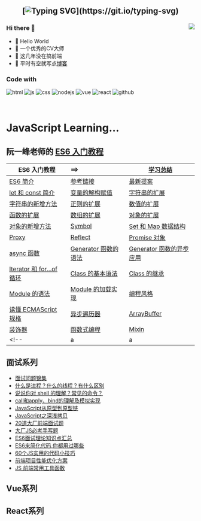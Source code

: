 <h2 align="center">

[![Typing SVG](https://readme-typing-svg.herokuapp.com?font='Comfortaa'&color=%23268F77&size=30&center=true&vCenter=true&height=30&lines=console.log(%22Hello%20World%22);Welcome+to+my+profile+!)](https://git.io/typing-svg)
 
</h2>

<img align="right" src="https://github-readme-stats.vercel.app/api?username=ytking&show_icons=true">

### Hi there 👋
- 🤝 Hello World
- 🤣 一个优秀的CV大师
- 👀 这几年没在搞前端
- 🌈 平时有空就写点[博客](http://www.whyta.cn/)



### Code with
![html](https://img.shields.io/badge/-HTML5-E34F26?style=flat-square&logo=html5&logoColor=white)
![js](https://img.shields.io/badge/-JavaScript-oringe?style=flat-square&logo=javascript)
![css](https://img.shields.io/badge/-CSS3-1572B6?style=flat-square&logo=css3)
![nodejs](https://img.shields.io/badge/node-yellow)
![vue](https://img.shields.io/badge/vue-%2342b883)
![react](https://img.shields.io/badge/react-%23087EA4)
![github](https://img.shields.io/badge/github-ytking-brightgreen.svg)

<!--
**ytking** is a ✨ _special_ ✨ repository because its `README.md` (this file) appears on your GitHub profile.

Here are some ideas to get you started:

- 🔭🚀💪🍭🌍 I’m currently working on ...
- 🌱 I’m currently learning ...
- 👯 I’m looking to collaborate on ...
- 🤔 I’m looking for help with ...
- 💬 Ask me about ...
- 📫 How to reach me: ...
- 😄 Pronouns: ...
- ⚡ Fun fact: ...
-->
<br />

<h1>JavaScript Learning...</h1> 

## 阮一峰老师的 [ES6 入门教程](http://es6.ruanyifeng.com/)

| ES6 入门教程| ==> | [学习总结](https://github.com/ytking/ytking/blob/master/docs/ES6%20%E6%95%99%E7%A8%8B%2F33.ES6%E5%AD%A6%E4%B9%A0%E6%80%BB%E7%BB%93.md) |
|--------| :---------|--------|
| [ES6 简介](https://github.com/ytking/ytking/blob/master/docs/ES6%20%E6%95%99%E7%A8%8B/01.ECMAScript%206%20%E7%AE%80%E4%BB%8B.md) | [参考链接](https://github.com/ytking/ytking/blob/master/docs/ES6%20%E6%95%99%E7%A8%8B/34.%E5%8F%82%E8%80%83%E9%93%BE%E6%8E%A5.md)  |	[最新提案](https://github.com/ytking/ytking/blob/master/docs/ES6%20%E6%95%99%E7%A8%8B/29.%E6%9C%80%E6%96%B0%E6%8F%90%E6%A1%88.md) |
| [let 和 const 简介](https://github.com/ytking/ytking/blob/master/docs/ES6%20%E6%95%99%E7%A8%8B/02.let%20%E5%92%8C%20const%20%E5%91%BD%E4%BB%A4.md) | [变量的解构赋值](https://github.com/ytking/ytking/blob/master/docs/ES6%20%E6%95%99%E7%A8%8B/03.%E5%8F%98%E9%87%8F%E7%9A%84%E8%A7%A3%E6%9E%84%E8%B5%8B%E5%80%BC.md) | [字符串的扩展](https://github.com/ytking/ytking/blob/master/docs/ES6%20%E6%95%99%E7%A8%8B/04.%E5%AD%97%E7%AC%A6%E4%B8%B2%E7%9A%84%E6%89%A9%E5%B1%95.md)|
|[字符串的新增方法](https://github.com/ytking/ytking/blob/master/docs/ES6%20%E6%95%99%E7%A8%8B/05.%E5%AD%97%E7%AC%A6%E4%B8%B2%E7%9A%84%E6%96%B0%E5%A2%9E%E6%96%B9%E6%B3%95.md) | [正则的扩展](https://github.com/ytking/ytking/blob/master/docs/ES6%20%E6%95%99%E7%A8%8B/06.%E6%AD%A3%E5%88%99%E7%9A%84%E6%89%A9%E5%B1%95.md) |[数值的扩展](https://github.com/ytking/ytking/blob/master/docs/ES6%20%E6%95%99%E7%A8%8B/07.%E6%95%B0%E5%80%BC%E7%9A%84%E6%89%A9%E5%B1%95.md)|
| [函数的扩展](https://github.com/ytking/ytking/blob/master/docs/ES6%20%E6%95%99%E7%A8%8B/08.%E5%87%BD%E6%95%B0%E7%9A%84%E6%89%A9%E5%B1%95.md) | [数组的扩展](https://github.com/ytking/ytking/blob/master/docs/ES6%20%E6%95%99%E7%A8%8B/09.%E6%95%B0%E7%BB%84%E7%9A%84%E6%89%A9%E5%B1%95.md) |[对象的扩展](https://github.com/ytking/ytking/blob/master/docs/ES6%20%E6%95%99%E7%A8%8B/10.%E5%AF%B9%E8%B1%A1%E7%9A%84%E6%89%A9%E5%B1%95.md)|
| [对象的新增方法](https://github.com/ytking/ytking/blob/master/docs/ES6%20%E6%95%99%E7%A8%8B/11.%E5%AF%B9%E8%B1%A1%E7%9A%84%E6%96%B0%E5%A2%9E%E6%96%B9%E6%B3%95.md) | [Symbol](https://github.com/ytking/ytking/blob/master/docs/ES6%20%E6%95%99%E7%A8%8B/12.Symbol.md) |[Set 和 Map 数据结构](https://github.com/ytking/ytking/blob/master/docs/ES6%20%E6%95%99%E7%A8%8B/13.Set%20%E5%92%8C%20Map%20%E6%95%B0%E6%8D%AE%E7%BB%93%E6%9E%84.md)|
| [Proxy](https://github.com/ytking/ytking/blob/master/docs/ES6%20%E6%95%99%E7%A8%8B/14.Proxy.md) | [Reflect](https://github.com/ytking/ytking/blob/master/docs/ES6%20%E6%95%99%E7%A8%8B/15.Reflect.md) |[Promise 对象](https://github.com/ytking/ytking/blob/master/docs/ES6%20%E6%95%99%E7%A8%8B/16.Promise%20%E5%AF%B9%E8%B1%A1.md)|
| [async 函数](https://github.com/ytking/ytking/blob/master/docs/ES6%20%E6%95%99%E7%A8%8B/20.async%20%E5%87%BD%E6%95%B0.md) | [Generator 函数的语法](https://github.com/ytking/ytking/blob/master/docs/ES6%20%E6%95%99%E7%A8%8B/18.Generator%20%E5%87%BD%E6%95%B0%E7%9A%84%E8%AF%AD%E6%B3%95.md) |[Generator 函数的异步应用](https://github.com/ytking/ytking/blob/master/docs/ES6%20%E6%95%99%E7%A8%8B/19.Generator%20%E5%87%BD%E6%95%B0%E7%9A%84%E5%BC%82%E6%AD%A5%E5%BA%94%E7%94%A8.md)|
| [Iterator 和 for...of 循环](https://github.com/ytking/ytking/blob/master/docs/ES6%20%E6%95%99%E7%A8%8B/17.Iterator%20%E5%92%8C%20for-of%20%E5%BE%AA%E7%8E%AF.md) | [Class 的基本语法](https://github.com/ytking/ytking/blob/master/docs/ES6%20%E6%95%99%E7%A8%8B/21.Class%20%E7%9A%84%E5%9F%BA%E6%9C%AC%E8%AF%AD%E6%B3%95.md) |[Class 的继承](https://github.com/ytking/ytking/blob/master/docs/ES6%20%E6%95%99%E7%A8%8B/22.Class%20%E7%9A%84%E7%BB%A7%E6%89%BF.md)|
| [Module 的语法](https://github.com/ytking/ytking/blob/master/docs/ES6%20%E6%95%99%E7%A8%8B/23.Module%20%E7%9A%84%E8%AF%AD%E6%B3%95.md) | [Module 的加载实现](https://github.com/ytking/ytking/blob/master/docs/ES6%20%E6%95%99%E7%A8%8B/24.Module%20%E7%9A%84%E5%8A%A0%E8%BD%BD%E5%AE%9E%E7%8E%B0.md) |[编程风格](https://github.com/ytking/ytking/blob/master/docs/ES6%20%E6%95%99%E7%A8%8B/25.%E7%BC%96%E7%A8%8B%E9%A3%8E%E6%A0%BC.md)|
| [读懂 ECMAScript 规格](https://github.com/ytking/ytking/blob/master/docs/ES6%20%E6%95%99%E7%A8%8B/26.%E8%AF%BB%E6%87%82%20ECMAScript%20%E8%A7%84%E6%A0%BC.md) | [异步遍历器](https://github.com/ytking/ytking/blob/master/docs/ES6%20%E6%95%99%E7%A8%8B/27.%E5%BC%82%E6%AD%A5%E9%81%8D%E5%8E%86%E5%99%A8.md) |[ArrayBuffer](https://github.com/ytking/ytking/blob/master/docs/ES6%20%E6%95%99%E7%A8%8B/28.ArrayBuffer.md)|
| [装饰器](https://github.com/ytking/ytking/blob/master/docs/ES6%20%E6%95%99%E7%A8%8B/30.%E8%A3%85%E9%A5%B0%E5%99%A8.md) | [函数式编程](https://github.com/ytking/ytking/blob/master/docs/ES6%20%E6%95%99%E7%A8%8B/31.%E5%87%BD%E6%95%B0%E5%BC%8F%E7%BC%96%E7%A8%8B.md) |[Mixin](https://github.com/ytking/ytking/blob/master/docs/ES6%20%E6%95%99%E7%A8%8B/32.Mixin.md)|
<!-- |a|a|a| -->

## 面试系列

- [面试问题锦集](https://github.com/ytking/ytking/issues/35)
- [什么是进程？什么的线程？有什么区别](https://github.com/ytking/ytking/issues/23)
- [说说你对 shell 的理解？常见的命令？](https://github.com/ytking/ytking/issues/22)
- [call和apply、bind的理解及模拟实现](https://github.com/ytking/ytking/issues/20)
- [JavaScript从原型到原型链](https://github.com/ytking/ytking/issues/5)
- [JavaScript之深浅拷贝](https://github.com/ytking/ytking/issues/4)
- [20道大厂前端面试题](https://github.com/ytking/ytking/issues/37)
- [大厂JS必考手写题](https://github.com/ytking/ytking/issues/38)
- [ES6面试理论知识点汇总](https://github.com/ytking/ytking/issues/39)
- [ES6来简化代码,你都用过哪些](https://github.com/ytking/ytking/issues/40)
- [60个JS实用的代码小技巧](https://github.com/ytking/ytking/issues/41)
- [前端项目性能优化方案](https://github.com/ytking/ytking/issues/42)
- [JS 前端常用工具函数](https://github.com/ytking/ytking/issues/43)


## Vue系列


## React系列
